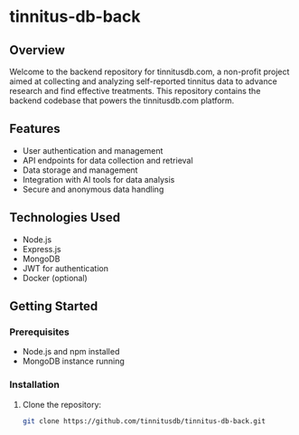 # tinnitus-db-back

## Overview
Welcome to the backend repository for tinnitusdb.com, a non-profit project aimed at collecting and analyzing self-reported tinnitus data to advance research and find effective treatments. This repository contains the backend codebase that powers the tinnitusdb.com platform.

## Features
- User authentication and management
- API endpoints for data collection and retrieval
- Data storage and management
- Integration with AI tools for data analysis
- Secure and anonymous data handling

## Technologies Used
- Node.js
- Express.js
- MongoDB
- JWT for authentication
- Docker (optional)

## Getting Started

### Prerequisites
- Node.js and npm installed
- MongoDB instance running

### Installation
1. Clone the repository:
   ```bash
   git clone https://github.com/tinnitusdb/tinnitus-db-back.git
